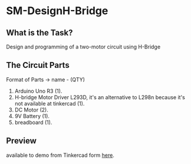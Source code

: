 # SM-DesignH-Bridge

## What is the Task?
Design and programming of a two-motor circuit using H-Bridge 

## The Circuit Parts

Format of Parts -> name - (QTY)

1. Arduino Uno R3 (1).
2. H-bridge Motor Driver L293D, it's an alternative to L298n because it's not available at tinkercad (1).
3. DC Motor (2).
4. 9V Battery (1).
5. breadboard (1).


## Preview
available to demo from Tinkercad form [here](https://www.tinkercad.com/things/7sZ4he32csg-2-dc-with-h-bridge).

![]()
